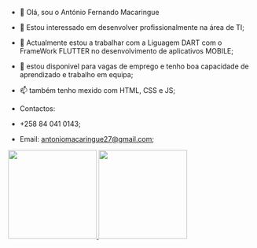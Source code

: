- 👋 Olá, sou o António Fernando Macaringue
- 👀 Estou interessado em desenvolver profissionalmente na área de TI;
- 🌱 Actualmente estou a trabalhar com a Liguagem DART com o FrameWork FLUTTER no desenvolvimento de aplicativos MOBILE;
- 💞️ estou disponivel para vagas de emprego e tenho boa capacidade de aprendizado e trabalho em equipa;
- 📫 também tenho mexido com HTML, CSS e JS;

- Contactos:
- +258 84 041 0143;
- Email: antoniomacaringue27@gmail.com;

<div>
<a href="https://github.com/seu-usuário-aqui">
<img height="180em" src="https://github-readme-stats.vercel.app/api/top-langs/?username=Makas-M&layout=compact&langs_count=7&theme=dracula"/>
<img height="180em" src="https://github-readme-stats.vercel.app/api?username=Makas-M&show_icons=true&theme=dracula&include_all_commits=true&count_private=true"/>
</div>
